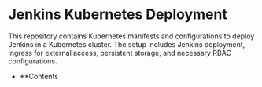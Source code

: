 # Jenkins Kubernetes Deployment
This repository contains Kubernetes manifests and configurations to deploy Jenkins in a Kubernetes cluster. The setup includes Jenkins deployment, Ingress for external access, persistent storage, and necessary RBAC configurations.
* **Contents
